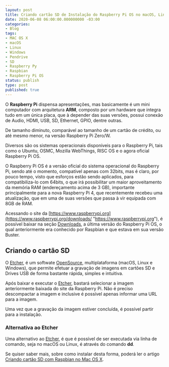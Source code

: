 ```yaml
---
layout: post
title: Criando cartão SD de Instalação do Raspberry Pi OS no macOS, Linux e Windows
date: 2020-06-08 06:00:00.000000000 -03:00
categories:
- Blog
tags:
- MAC OS X
- macOS
- Linux
- Windows
- Pendrive
- SD
- Raspberry Py
- Raspbian
- Raspberry Pi OS
status: publish
type: post
published: true
---
```


O **Raspberry Pi** dispensa apresentações, mas basicamente é um mini computador com arquitetura **ARM**, composto por um hardware que integra tudo em um única placa, que à depender das suas versões, possui conexão de Audio, HDMI, USB, SD, Ethernet, GPIO, dentre outras.

De tamanho diminuto, comparável ao tamanho de um cartão de crédito, ou até mesmo menor, na versão Raspberry Pi Zero/W.

Diversos são os sistemas operacionais disponíveis para o Raspberry Pi, tais como o Ubuntu, OSMC, Mozilla WebThings, RISC OS e o agora oficial Raspberry Pi OS.

O Raspberry Pi OS é a versão oficial do sistema operacional do Raspberry Pi, sendo até o momento, compatível apenas com 32bits, mas é claro, por pouco tempo, visto que esforços estão sendo aplicados, para compatibiliza-lo com 64bits, o que irá possibilitar um maior aproveitamento da memória RAM (endereçamento acima de 3 GB), importante principalmente para a nova Raspberry Pi 4, que recentemente recebeu uma atualização, que em uma de suas versões que passa à vir equipada com 8GB de RAM.

Acessando o site da [https://www.raspberrypi.org](https://www.raspberrypi.org/downloads/ "https://www.raspberrypi.org"), é possível baixar na seção [Downloads](https://www.raspberrypi.org/downloads/ "Download Raspbian"), a última versão do Raspberry Pi OS, o qual anteriormente era conhecido por Raspbian e que estava em sua versão Buster.


## Criando o cartão SD

O [Etcher](https://www.balena.io/etcher/ "https://www.balena.io/etcher/"), é um softwate [OpenSource](https://github.com/balena-io/etcher "https://github.com/balena-io/etcher"), multiplataforma (macOS, Linux e Windows), que permite efetuar a gravação de imagens em cartões SD e Drives USB de forma bastante rápida, simples e intuitiva.

Após baixar e executar o [Etcher](https://www.balena.io/etcher/ "https://www.balena.io/etcher/"), bastará selecionar a imagem anteriormente baixada do site da Raspberry Pi. Não é preciso descompactar a imagem e inclusive é possível apenas informar uma URL para a imagem.

Uma vez que a gravação da imagem estiver concluída, é possível partir para a instalação.

### Alternativa ao Etcher

Uma alternativo ao [Etcher](https://www.balena.io/etcher/ "https://www.balena.io/etcher/"), é que é possível de ser executada via linha de comando, seja no macOS ou Linux, é através do comando **dd**.

Se quiser saber mais, sobre como instalar desta forma, poderá ler o artigo [Criando cartão SD com Raspbian no Mac OS X](https://www.maiconschmitz.com.br/blog/2015/08/24/criando-sd-com-raspbian-no-mac-os-x/).
